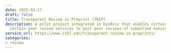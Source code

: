 ```yaml
---
date: 2022-03-17
draft: false
title: Transparent Review in Preprint (TRIP)
description: A pilot project integrated in bioRxiv that enables certain journals and
  certain peer review services to post peer reviews of submitted manuscripts.
service_url: https://www.cshl.edu/transparent-review-in-preprints/
categories:
- review
---
```



